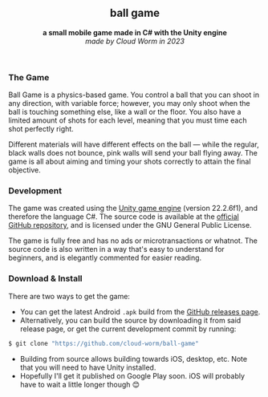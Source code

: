 ﻿<h2 align="center">ball game</h2>
<p align="center"><b>a small mobile game made in C# with the Unity engine</b><br><em>made by Cloud Worm in 2023</em></p>

<br>

### The Game

Ball Game is a physics-based game. You control a ball that you can shoot in any direction, with variable force; however, you may only shoot when the ball is touching something else, like a wall or the floor. You also have a limited amount of shots for each level, meaning that you must time each shot perfectly right.

Different materials will have different effects on the ball — while the regular, black walls does not bounce, pink walls will send your ball flying away. The game is all about aiming and timing your shots correctly to attain the final objective.

### Development

The game was created using the [Unity game engine](https://unity.com/) (version 22.2.6f1), and therefore the language C#. The source code is available at the [official GitHub repository](https://github.com/cloud-worm/ball-game), and is licensed under the GNU General Public License.

The game is fully free and has no ads or microtransactions or whatnot. The source code is also written in a way that's easy to understand for beginners, and is elegantly commented for easier reading.

### Download & Install

There are two ways to get the game:
+ You can get the latest Android `.apk` build from the [GitHub releases page](https://github.com/cloud-worm/ball-game/releases).
+ Alternatively, you can build the source by downloading it from said release page, or get the current development commit by running:

```bash
$ git clone "https://github.com/cloud-worm/ball-game"
```

+ Building from source allows building towards iOS, desktop, etc. Note that you will need to have Unity installed.
+ Hopefully I'll get it published on Google Play soon. iOS will probably have to wait a little longer though 😊

